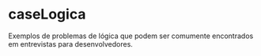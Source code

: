 # caseLogica
Exemplos de problemas de lógica que podem ser comumente encontrados em entrevistas para desenvolvedores.

